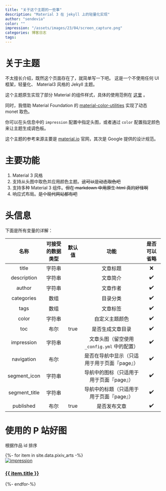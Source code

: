 ```yaml
---
title: "关于这个主题的一些事"
description: "Material 3 在 jekyll 上的轻量化实现"
author: "sendevia"
color: ""
impression: "/assets/images/23/04/screen_capture.png"
categories: 博客日志
tags:
---
```


# 关于主题

不太擅长介绍，既然这个页面存在了，就简单写一下吧。 这是一个不使用任何 UI 框架，轻量化、 Material3 风格的 Jekyll 主题。

这个主题原生实现了部分 Material 的组件样式，具体的使用范例在 [这里](/23/08/11/components.html) 。

同时，我借助 Material Foundation 的 [material-color-utilities](https://github.com/material-foundation/material-color-utilities) 实现了动态 monet 取色。

你可以在头信息中的 `impression` 配置中指定头图，或者通过 `color` 配置指定颜色来让主题生成调色板。

这个主题的参考来源主要是 [material.io](https://material.io) 官网，其次是 Google 提供的设计规范。

# 主要功能

1. Material 3 风格
2. 支持从头图中取色并应用颜色主题。~~这可以是动态取色吧~~
3. 支持多种 Material 3 组件。~~但在 markdown 中用原生 html 真的好怪啊~~
4. 响应式布局。~~是个现代网站都有吧~~

# 头信息

下面是所有变量的详解：

|     名称      | 可接受的数据类型 | 默认值 |                     功能                     | 是否可以省略 |
| :-----------: | :--------------: | :----: | :------------------------------------------: | :----------: |
|     title     |      字符串      |        |                   文章标题                   |      ❌      |
|  description  |      字符串      |        |                   文章简介                   |      ✔️      |
|    author     |      字符串      |        |                   文章作者                   |      ✔️      |
|  categories   |       数组       |        |                   目录分类                   |      ✔️      |
|     tags      |       数组       |        |                   文章标签                   |      ✔️      |
|     color     |      字符串      |        |                自定义主题颜色                |      ✔️      |
|      toc      |       布尔       |  true  |               是否生成文章目录               |      ✔️      |
|  impression   |      字符串      |        | 文章头图（留空使用 `_config.yml` 中的配置）  |      ✔️      |
|  navigation   |       布尔       |        | 是否在导航中显示（只适用于用于页面『page』） |      ✔️      |
| segment_icon  |      字符串      |        |   导航中的图标（只适用于用于页面『page』）   |      ✔️      |
| segment_title |      字符串      |        |   导航中的标题（只适用于用于页面『page』）   |      ✔️      |
|   published   |       布尔       |  true  |                 是否发布文章                 |      ✔️      |

# 使用的 P 站好图

根据作品 id 排序

<div id="about-pt4-pixiv-gallery">
  {%- for item in site.data.pixiv_arts -%}
  <a href="https://pixiv.net/artworks/{{ item.id }}" style="width: 240px">
    <div class="mcd" spec="focus">
      <img src="/assets/images/{{ item.id }}_p0.webp" alt="impression" loading="lazy"/>
      <div class="mcd-supporting">
        <h3>{{ item.title }}</h3>
      </div>
    </div>
  </a>
  {%- endfor-%}
</div>
